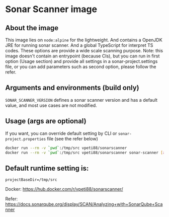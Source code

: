 # Sonar Scanner image

## About the image
This image lies on `node:alpine` for the lightweight.
And contains a OpenJDK JRE for running sonar scanner.
And a global TypeScript for interpret TS codes.
These options are provide a wide scale scanning purpose.
Note: this image doesn't contain an entrypoint (because CIs),
but you can run in first option (Usage section) and 
provide all settings in a sonar-project.settings file,
or you can add parameters such as second option, please follow the refer.

## Arguments and environments (build only)

`SONAR_SCANNER_VERSION` defines a sonar scanner version and has a default value,
and most use cases are not modified.

## Usage (args are optional)

If you want, you can override default setting by CLI or `sonar-project.properties` file (see the refer below)

```bash
docker run --rm -v `pwd`:/tmp/src vpeti88/sonarscanner
docker run --rm -v `pwd`:/tmp/src vpeti88/sonarscanner sonar-scanner [args]
```

## Default runtime setting is:

`projectBaseDir=/tmp/src`

Docker: https://hub.docker.com/r/vpeti88/sonarscanner/

Refer: https://docs.sonarqube.org/display/SCAN/Analyzing+with+SonarQube+Scanner
